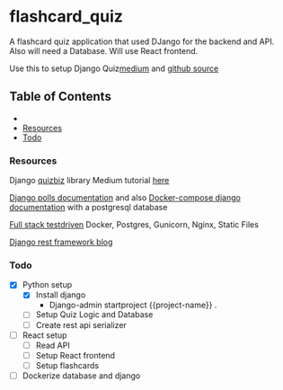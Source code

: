 # flashcard_quiz
A flashcard quiz application that used DJango for the backend and API. Also will need a Database. Will use React frontend.

Use this to setup Django Quiz[medium](https://medium.com/swlh/overview-building-a-full-stack-quiz-app-with-django-and-react-57fd07449e2f) and [github source](https://github.com/izennn/udemy-quiz-izen)

## Table of Contents
* [](#)
* [Resources](#resources)
* [Todo](#todo)

### Resources
Django [quizbiz](https://github.com/jayndu/QuizzBizz) library Medium tutorial [here](https://medium.com/codetensor/create-a-quiz-application-with-django-rest-framework-react-redux-part-one-f0fcae5103fd)


[Django polls documentation](https://docs.djangoproject.com/en/3.1/intro/tutorial01/#the-development-server) and also [Docker-compose django documentation](https://docs.docker.com/compose/django/) with a postgresql database

[Full stack testdriven](https://testdriven.io/blog/dockerizing-django-with-postgres-gunicorn-and-nginx/#postgres) Docker, Postgres, Gunicorn, Nginx, Static Files


[Django rest framework blog](https://wsvincent.com/django-rest-framework-react-tutorial/) 

### Todo
* [x] Python setup
    * [x] Install django
        * Django-admin startproject {{project-name}} .
    * [ ] Setup Quiz Logic and Database
    * [ ] Create rest api serializer
* [ ] React setup
    * [ ] Read API
    * [ ] Setup React frontend
    * [ ] Setup flashcards 
* [ ] Dockerize database and django
